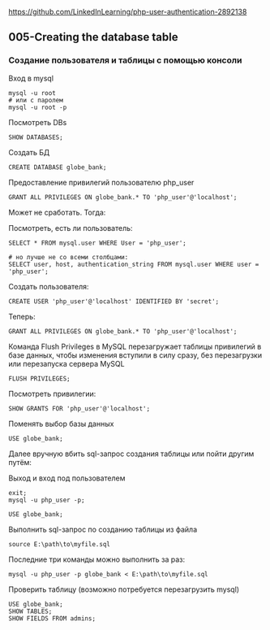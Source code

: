https://github.com/LinkedInLearning/php-user-authentication-2892138

## 005-Creating the database table

### Создание пользователя и таблицы с помощью консоли

Вход в mysql

    mysql -u root
    # или с паролем
    mysql -u root -p

Посмотреть DBs

    SHOW DATABASES;

Создать БД

    CREATE DATABASE globe_bank;

Предоставление привилегий пользователю php_user

    GRANT ALL PRIVILEGES ON globe_bank.* TO 'php_user'@'localhost'; 

Может не сработать. Тогда:

Посмотреть, есть ли пользователь:

    SELECT * FROM mysql.user WHERE User = 'php_user';

    # но лучше не со всеми столбцами:
    SELECT user, host, authentication_string FROM mysql.user WHERE user = 'php_user';

Создать пользователя:

    CREATE USER 'php_user'@'localhost' IDENTIFIED BY 'secret';

Теперь:

    GRANT ALL PRIVILEGES ON globe_bank.* TO 'php_user'@'localhost';

Команда Flush Privileges в MySQL перезагружает таблицы привилегий в базе данных, чтобы изменения вступили в силу сразу, без перезагрузки или перезапуска сервера MySQL

    FLUSH PRIVILEGES;

Посмотреть привилегии:

    SHOW GRANTS FOR 'php_user'@'localhost';

Поменять выбор базы данных

    USE globe_bank;

Далее вручную вбить sql-запрос создания таблицы или пойти другим путём:

Выход и вход под пользователем

    exit;
    mysql -u php_user -p;

    USE globe_bank;

Выполнить sql-запрос по созданию таблицы из файла

    source E:\path\to\myfile.sql

Последние три команды можно выполнить за раз:

    mysql -u php_user -p globe_bank < E:\path\to\myfile.sql

Проверить таблицу (возможно потребуется перезагрузить mysql)

    USE globe_bank;
    SHOW TABLES;
    SHOW FIELDS FROM admins;

## 



